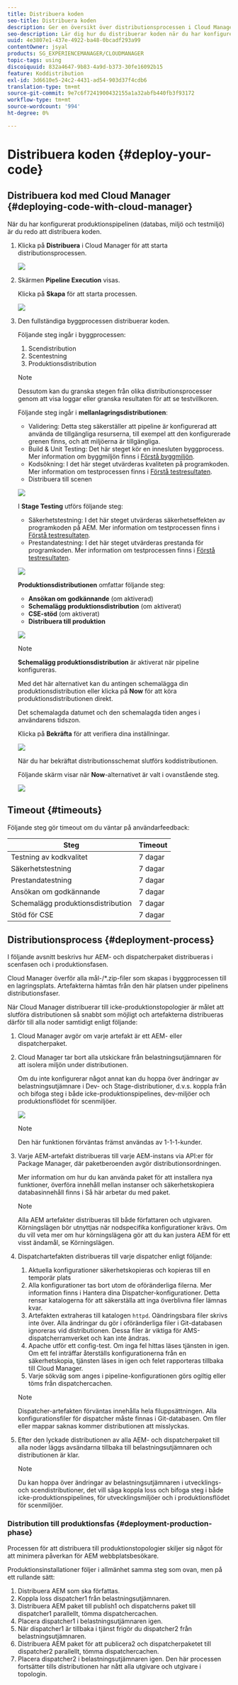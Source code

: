```yaml
---
title: Distribuera koden
seo-title: Distribuera koden
description: Ger en översikt över distributionsprocessen i Cloud Manager
seo-description: Lär dig hur du distribuerar koden när du har konfigurerat din pipeline (databas-, miljö- och testmiljö)
uuid: 4e3807e1-437e-4922-ba48-0bcadf293a99
contentOwner: jsyal
products: SG_EXPERIENCEMANAGER/CLOUDMANAGER
topic-tags: using
discoiquuid: 832a4647-9b83-4a9d-b373-30fe16092b15
feature: Koddistribution
exl-id: 3d6610e5-24c2-4431-ad54-903d37f4cdb6
translation-type: tm+mt
source-git-commit: 9e7c6f7241900432155a1a32abfb440fb3f93172
workflow-type: tm+mt
source-wordcount: '994'
ht-degree: 0%

---
```


# Distribuera koden {#deploy-your-code}

## Distribuera kod med Cloud Manager {#deploying-code-with-cloud-manager}

När du har konfigurerat produktionspipelinen (databas, miljö och testmiljö) är du redo att distribuera koden.

1. Klicka på **Distribuera** i Cloud Manager för att starta distributionsprocessen.

   ![](assets/Deploy1.png)

1. Skärmen **Pipeline Execution** visas.

   Klicka på **Skapa** för att starta processen.

   ![](assets/Deploy2.png)

1. Den fullständiga byggprocessen distribuerar koden.

   Följande steg ingår i byggprocessen:

   1. Scendistribution
   1. Scentestning
   1. Produktionsdistribution

   >[!NOTE]
   >
   >Dessutom kan du granska stegen från olika distributionsprocesser genom att visa loggar eller granska resultaten för att se testvillkoren.

   Följande steg ingår i **mellanlagringsdistributionen**:

   * Validering: Detta steg säkerställer att pipeline är konfigurerad att använda de tillgängliga resurserna, till exempel att den konfigurerade grenen finns, och att miljöerna är tillgängliga.
   * Build &amp; Unit Testing: Det här steget kör en innesluten byggprocess. Mer information om byggmiljön finns i [Förstå byggmiljön](/help/using/build-environment-details.md).
   * Kodsökning: I det här steget utvärderas kvaliteten på programkoden. Mer information om testprocessen finns i [Förstå testresultaten](understand-your-test-results.md).
   * Distribuera till scenen

   ![](assets/Stage_Deployment1.png)

   I **Stage Testing** utförs följande steg:

   * Säkerhetstestning: I det här steget utvärderas säkerhetseffekten av programkoden på AEM. Mer information om testprocessen finns i [Förstå testresultaten](understand-your-test-results.md).
   * Prestandatestning: I det här steget utvärderas prestanda för programkoden. Mer information om testprocessen finns i [Förstå testresultaten](understand-your-test-results.md).

   ![](assets/Stage_Testing1.png)

   **Produktionsdistributionen** omfattar följande steg:

   * **Ansökan om godkännande**  (om aktiverad)
   * **Schemalägg produktionsdistribution**  (om aktiverat)
   * **CSE-stöd**  (om aktiverat)
   * **Distribuera till produktion**

   ![](assets/Prod_Deployment1.png)

   >[!NOTE]
   >
   >**Schemalägg produktionsdistribution** är aktiverat när pipeline konfigureras.
   >
   >
   >Med det här alternativet kan du antingen schemalägga din produktionsdistribution eller klicka på **Now** för att köra produktionsdistributionen direkt.
   >
   >
   >Det schemalagda datumet och den schemalagda tiden anges i användarens tidszon.
   >
   >
   >Klicka på **Bekräfta** för att verifiera dina inställningar.

   ![](assets/Production_Deployment1.png)

   När du har bekräftat distributionsschemat slutförs koddistributionen.

   Följande skärm visar när **Now**-alternativet är valt i ovanstående steg.

   ![](assets/Production_Deployment2.png)

## Timeout {#timeouts}

Följande steg gör timeout om du väntar på användarfeedback:

| Steg | Timeout |
|--- |--- |
| Testning av kodkvalitet | 7 dagar |
| Säkerhetstestning | 7 dagar |
| Prestandatestning | 7 dagar |
| Ansökan om godkännande | 7 dagar |
| Schemalägg produktionsdistribution | 7 dagar |
| Stöd för CSE | 7 dagar |

## Distributionsprocess {#deployment-process}

I följande avsnitt beskrivs hur AEM- och dispatcherpaket distribueras i scenfasen och i produktionsfasen.

Cloud Manager överför alla mål-/*.zip-filer som skapas i byggprocessen till en lagringsplats.  Artefakterna hämtas från den här platsen under pipelinens distributionsfaser.

När Cloud Manager distribuerar till icke-produktionstopologier är målet att slutföra distributionen så snabbt som möjligt och artefakterna distribueras därför till alla noder samtidigt enligt följande:

1. Cloud Manager avgör om varje artefakt är ett AEM- eller dispatcherpaket.
1. Cloud Manager tar bort alla utskickare från belastningsutjämnaren för att isolera miljön under distributionen.

   Om du inte konfigurerar något annat kan du hoppa över ändringar av belastningsutjämnare i Dev- och Stage-distributioner, d.v.s. koppla från och bifoga steg i både icke-produktionspipelines, dev-miljöer och produktionsflödet för scenmiljöer.

   ![](assets/load_balancer.png)

   >[!NOTE]
   >
   >Den här funktionen förväntas främst användas av 1-1-1-kunder.

1. Varje AEM-artefakt distribueras till varje AEM-instans via API:er för Package Manager, där paketberoenden avgör distributionsordningen.

   Mer information om hur du kan använda paket för att installera nya funktioner, överföra innehåll mellan instanser och säkerhetskopiera databasinnehåll finns i Så här arbetar du med paket.

   >[!NOTE]
   >
   >Alla AEM artefakter distribueras till både författaren och utgivaren. Körningslägen bör utnyttjas när nodspecifika konfigurationer krävs. Om du vill veta mer om hur körningslägena gör att du kan justera AEM för ett visst ändamål, se Körningslägen.

1. Dispatchartefakten distribueras till varje dispatcher enligt följande:

   1. Aktuella konfigurationer säkerhetskopieras och kopieras till en temporär plats
   1. Alla konfigurationer tas bort utom de oföränderliga filerna. Mer information finns i Hantera dina Dispatcher-konfigurationer. Detta rensar katalogerna för att säkerställa att inga överblivna filer lämnas kvar.
   1. Artefakten extraheras till katalogen `httpd`.  Oändringsbara filer skrivs inte över. Alla ändringar du gör i oföränderliga filer i Git-databasen ignoreras vid distributionen.  Dessa filer är viktiga för AMS-dispatcherramverket och kan inte ändras.
   1. Apache utför ett config-test. Om inga fel hittas läses tjänsten in igen. Om ett fel inträffar återställs konfigurationerna från en säkerhetskopia, tjänsten läses in igen och felet rapporteras tillbaka till Cloud Manager.
   1. Varje sökväg som anges i pipeline-konfigurationen görs ogiltig eller töms från dispatchercachen.

   >[!NOTE]
   >Dispatcher-artefakten förväntas innehålla hela filuppsättningen.  Alla konfigurationsfiler för dispatcher måste finnas i Git-databasen. Om filer eller mappar saknas kommer distributionen att misslyckas.

1. Efter den lyckade distributionen av alla AEM- och dispatcherpaket till alla noder läggs avsändarna tillbaka till belastningsutjämnaren och distributionen är klar.

   >[!NOTE]
   >Du kan hoppa över ändringar av belastningsutjämnaren i utvecklings- och scendistributioner, det vill säga koppla loss och bifoga steg i både icke-produktionspipelines, för utvecklingsmiljöer och i produktionsflödet för scenmiljöer.

### Distribution till produktionsfas {#deployment-production-phase}

Processen för att distribuera till produktionstopologier skiljer sig något för att minimera påverkan för AEM webbplatsbesökare.

Produktionsinstallationer följer i allmänhet samma steg som ovan, men på ett rullande sätt:

1. Distribuera AEM som ska författas.
1. Koppla loss dispatcher1 från belastningsutjämnaren.
1. Distribuera AEM paket till publish1 och dispatcherns paket till dispatcher1 parallellt, tömma dispatchercachen.
1. Placera dispatcher1 i belastningsutjämnaren igen.
1. När dispatcher1 är tillbaka i tjänst frigör du dispatcher2 från belastningsutjämnaren.
1. Distribuera AEM paket för att publicera2 och dispatcherpaketet till dispatcher2 parallellt, tömma dispatchercachen.
1. Placera dispatcher2 i belastningsutjämnaren igen.
Den här processen fortsätter tills distributionen har nått alla utgivare och utgivare i topologin.
